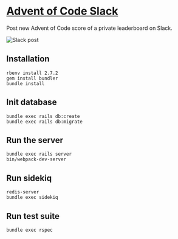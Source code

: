 # [Advent of Code Slack](https://advent.bhacaz.com/)

Post new Advent of Code score of a private leaderboard on Slack.

![Slack post](https://user-images.githubusercontent.com/7858787/70275316-ea725880-177b-11ea-88c3-f27eec8afd19.png)

## Installation

```
rbenv install 2.7.2
gem install bundler
bundle install
```

## Init database

```
bundle exec rails db:create
bundle exec rails db:migrate
```

## Run the server

```
bundle exec rails server
bin/webpack-dev-server 
```

## Run sidekiq

```
redis-server
bundle exec sidekiq
```

## Run test suite

```
bundle exec rspec
```
